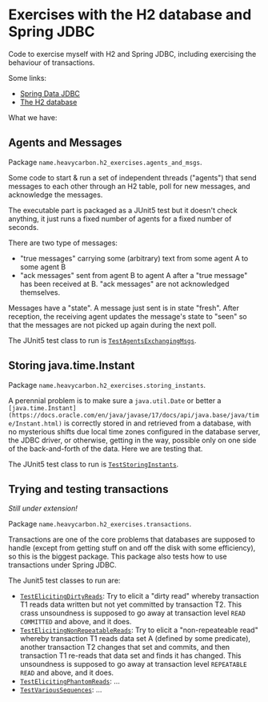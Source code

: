 # Exercises with the H2 database and Spring JDBC

Code to exercise myself with H2 and Spring JDBC, including exercising the
behaviour of transactions.

Some links:

- [Spring Data JDBC](https://spring.io/projects/spring-data-jdbc)
- [The H2 database](http://h2database.com/html/main.html)

What we have:

## Agents and Messages

Package `name.heavycarbon.h2_exercises.agents_and_msgs`.

Some code to start & run a set of independent threads ("agents") that send messages to each 
other through an H2 table, poll for new messages, and acknowledge the messages.

The executable part is packaged as a JUnit5 test but it doesn't check anything, it just runs
a fixed number of agents for a fixed number of seconds.

There are two type of messages:

- "true messages" carrying some (arbitrary) text from some agent A to some agent B
- "ack messages" sent from agent B to agent A after a "true message" has been
  received at B. "ack messages" are not acknowledged themselves.

Messages have a "state". A message just sent is in state "fresh". After reception,
the receiving agent updates the message's state to "seen" so that the
messages are not picked up again during the next poll.

The JUnit5 test class to run is
[`TestAgentsExchangingMsgs`](https://github.com/dtonhofer/testing_h2_and_spring_jdbc/blob/master/src/test/java/name/heavycarbon/h2_exercises/agents_and_msgs/TestAgentsExchangingMsgs.java).

## Storing java.time.Instant

Package `name.heavycarbon.h2_exercises.storing_instants`.

A perennial problem is to make sure a `java.util.Date` or better a 
`[java.time.Instant](https://docs.oracle.com/en/java/javase/17/docs/api/java.base/java/time/Instant.html)`
is correctly stored in and retrieved from a database, with no mysterious shifts due
local time zones configured in the database server, the JDBC driver, or otherwise,
getting in the way, possible only on one side of the back-and-forth of the data. 
Here we are testing that.

The JUnit5 test class to run is
[`TestStoringInstants`](https://github.com/dtonhofer/testing_h2_and_spring_jdbc/blob/master/src/test/java/name/heavycarbon/h2_exercises/storing_instants/TestStoringInstants.java).

## Trying and testing transactions

*Still under extension!*

Package `name.heavycarbon.h2_exercises.transactions`.

Transactions are one of the core problems that databases are supposed to handle (except from getting stuff
on and off the disk with some efficiency), so this is the biggest package. This package also tests 
how to use transactions under Spring JDBC.

The Junit5 test classes to run are:

- [`TestElicitingDirtyReads`](https://github.com/dtonhofer/testing_h2_and_spring_jdbc/blob/master/src/test/java/name/heavycarbon/h2_exercises/transactions/TestElicitingDirtyReads.java):
  Try to elicit a "dirty read" whereby transaction T1
  reads data written but not yet committed by transaction T2. This crass unsoundness is
  supposed to go away at transaction level `READ COMMITTED` and above, and it does.
- [`TestElicitingNonRepeatableReads`](https://github.com/dtonhofer/testing_h2_and_spring_jdbc/blob/master/src/test/java/name/heavycarbon/h2_exercises/transactions/TestElicitingNonRepeatableReads.java):
  Try to elicit a "non-repeateable read" whereby transaction T1
  reads data set A (defined by some predicate), another transaction T2 changes that set and
  commits, and then transaction T1 re-reads that data set and finds it has changed.
  This unsoundness is supposed to go away at transaction level `REPEATABLE READ` and above, and it does.
- [`TestElicitingPhantomReads`](https://github.com/dtonhofer/testing_h2_and_spring_jdbc/blob/master/src/test/java/name/heavycarbon/h2_exercises/transactions/TestElicitingPhantomReads.java): ...
- [`TestVariousSequences`](https://github.com/dtonhofer/testing_h2_and_spring_jdbc/blob/master/src/test/java/name/heavycarbon/h2_exercises/transactions/TestVariousSequences.java): ...
